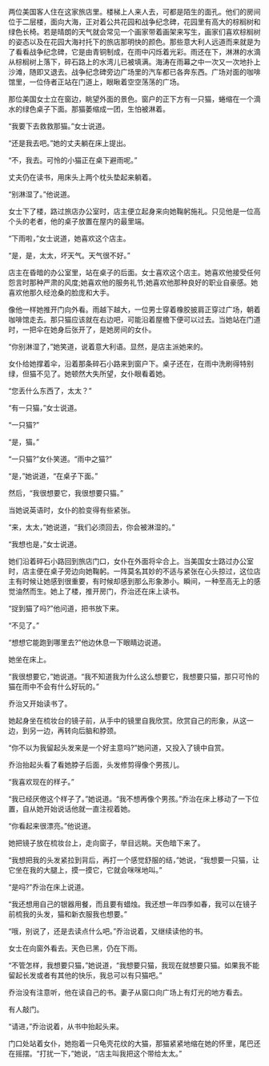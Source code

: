 两位美国客人住在这家旅店里。楼梯上人来人去，可都是陌生的面孔。他们的房间位于二层楼，面向大海，正对着公共花园和战争纪念碑，花园里有高大的棕榈树和绿色长椅。若是晴朗的天气就会常见一个画家带着画架来写生，画家们喜欢棕榈树的姿态以及在花园大海衬托下的旅店那明快的颜色。那些意大利人远道而来就是为了看看战争纪念碑，它是由青铜制成，在雨中闪烁着光彩。雨还在下，淋淋的水滴从棕榈树上落下，碎石路上的水湾儿已被填满。海涛在雨幕之中一次又一次地扑上沙滩，随即又退去。战争纪念碑旁边广场里的汽车都已各奔东西。广场对面的咖啡馆里，一位侍者正站在门道上，眼瞅着空空荡荡的广场。

那位美国女士立在窗边，眺望外面的景色。窗户的正下方有一只猫，蜷缩在一个滴水的绿色桌子下面。那猫萎缩成一团，生怕被淋着。

“我要下去救救那猫。”女士说道。

“还是我去吧。”她的丈夫躺在床上提出。

“不，我去。可怜的小猫正在桌下避雨呢。”

丈夫仍在读书，用床头上两个枕头垫起来躺着。

“别淋湿了。”他说道。

女士下了楼，路过旅店办公室时，店主便立起身来向她鞠躬施礼。只见他是一位高个头的老者，他的桌子放置在屋内的最里端。

“下雨啦，”女士说道，她喜欢这个店主。

“是，是，太太，坏天气。天气很不好。”

店主在昏暗的办公室里，站在桌子的后面。女士喜欢这个店主。她喜欢他接受任何怨言时那种严肃的风度;她喜欢他的服务礼节;她喜欢他那种良好的职业自豪感。她喜欢他那久经沧桑的脸庞和大手。

像他一样她推开门向外看。雨越下越大，一位男士穿着橡胶披肩正穿过广场，朝着咖啡馆走去。那只猫应该就在右边吧，可能沿着屋檐下便可以过去。当她站在门道时，一把伞在她身后张开了，是她房间的女仆。

“你别淋湿了，”她笑道，说着意大利语。显然，是店主派她来的。

女仆给她撑着伞，沿着那条碎石小路来到窗户下。桌子还在，在雨中洗刷得特别绿，但猫不见了。她顿然大失所望，女仆眼看着她。

“您丢什么东西了，太太？”

“有一只猫，”女士说道。

“一只猫?”

“是，猫。”

“一只猫?”女仆笑道。“雨中之猫?”

“是，”她说道，“在桌子下面。”

然后，“我很想要它，我很想要只猫。”

当她说英语时，女仆的脸变得有些紧张。

“来，太太，”她说道，“我们必须回去，你会被淋湿的。”

“我想也是，”女士说道。

她们沿着碎石小路回到旅店门口，女仆在外面将伞合上。当美国女士路过办公室时，店主便在桌子旁边向她鞠躬。一阵莫名其妙的不适与紧张在心头掠过，这位店主有时候让她感到很重要，有时候却感到那么形象渺小。瞬间，一种至高无上的感觉油然而生。她上了楼，推开房门，乔治还在床上读书。

“捉到猫了吗?”他问道，把书放下来。

“不见了。”

“想想它能跑到哪里去?”他边休息一下眼睛边说道。

她坐在床上。

“我很想要它，”她说道。“我不知道我为什么这么想要它，我想要只猫，那只可怜的猫在雨中不会有什么好玩的。”

乔治又开始读书了。

她起身坐在梳妆台的镜子前，从手中的镜里自我欣赏。欣赏自己的形象，从这一边，到另一边，再转向后脑和脖颈。

“你不以为我留起头发来是一个好主意吗?”她问道，又投入了镜中自赏。

乔治抬起头看了看她脖子后面，头发修剪得像个男孩儿。

“我喜欢现在的样子。”

“我已经厌倦这个样子了。”她说道。“我不想再像个男孩。”乔治在床上移动了一下位置，自从她开始说话他就一直注视着她。

“你看起来很漂亮。”他说道。

她把镜子放在梳妆台上，走向窗子，举目远眺。天色暗下来了。

“我想把我的头发紧拉到背后，再打一个感觉舒服的结，”她说，“我想要一只猫，让它坐在我的大腿上，摸一摸它，它就会咪咪地叫。”

“是吗?”乔治在床上说道。

“我还想用自己的银器用餐，而且要有蜡烛。我还想一年四季如春，我可以在镜子前梳我的头发，猫和新衣服我也想要。”

“哦，别说了，还是去读点什么吧。”乔治说着，又继续读他的书。

女士在向窗外看去。天色已黑，仍在下雨。

“不管怎样，我想要只猫，”她说道，“我想要只猫，我现在就想要只猫。如果我不能留起长发或者有其他的快乐，我总可以有只猫吧。”

乔治没有注意听，他在读自己的书。妻子从窗口向广场上有灯光的地方看去。

有人敲门。

“请进，”乔治说着，从书中抬起头来。

门口处站着女仆，她抱着一只龟壳花纹的大猫，那猫紧紧地缩在她的怀里，尾巴还在摇摆。“打扰一下，”她说，“店主叫我把这个带给太太。”